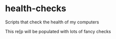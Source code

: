 # health-checks
Scripts that check the health of my computers

This re[p will be populated with lots of fancy checks

